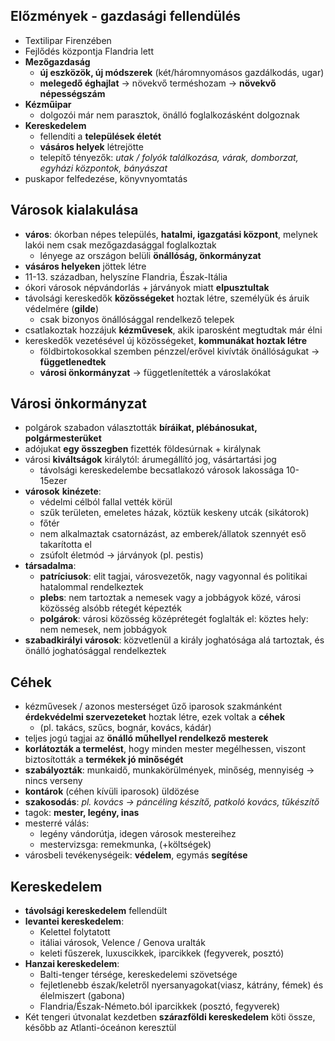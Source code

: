 ## Előzmények - gazdasági fellendülés
- Textilipar Firenzében
- Fejlődés központja Flandria lett
- **Mezőgazdaság**
    - **új eszközök, új módszerek** (két/háromnyomásos gazdálkodás, ugar)
    - **melegedő éghajlat** → növekvő terméshozam → **növekvő népességszám**
- **Kézműipar**
    - dolgozói már nem parasztok, önálló foglalkozásként dolgoznak
- **Kereskedelem**
    - fellendíti a **települések életét**
    - **vásáros helyek** létrejötte
    - telepítő tényezők: *utak / folyók találkozása, várak, domborzat, egyházi központok, bányászat*
- puskapor felfedezése, könyvnyomtatás
## Városok kialakulása
- **város**: ókorban népes település, **hatalmi, igazgatási központ**, melynek lakói nem csak mezőgazdasággal foglalkoztak
    - lényege az országon belüli **önállóság, önkormányzat**
- **vásáros helyeken** jöttek létre
- 11-13. században, helyszíne Flandria, Észak-Itália
- ókori városok népvándorlás + járványok miatt **elpusztultak**
- távolsági kereskedők **közösségeket** hoztak létre, személyük és áruik védelmére (**gilde**)
    - csak bizonyos önállósággal rendelkező telepek
- csatlakoztak hozzájuk **kézművesek**, akik iparosként megtudtak már élni
- kereskedők vezetésével új közösségeket, **kommunákat hoztak létre**
    - földbirtokosokkal szemben pénzzel/erővel kivívták önállóságukat → **függetlenedtek**
    - **városi önkormányzat** → függetlenítették a városlakókat
## Városi önkormányzat
- polgárok szabadon választották **bíráikat, plébánosukat, polgármesterüket**
- adójukat **egy összegben** fizették földesúrnak + királynak
- városi **kiváltságok** királytól: árumegállító jog, vásártartási jog
    - távolsági kereskedelembe becsatlakozó városok lakossága 10-15ezer
- **városok** **kinézete**:
    - védelmi célból fallal vették körül
    - szűk területen, emeletes házak, köztük keskeny utcák (sikátorok)
    - főtér
    - nem alkalmaztak csatornázást, az emberek/állatok szennyét eső takarította el
    - zsúfolt életmód → járványok (pl. pestis)
- **társadalma**:
    - **patríciusok**: elit tagjai, városvezetők, nagy vagyonnal és politikai hatalommal rendelkeztek
    - **plebs**: nem tartoztak a nemesek vagy a jobbágyok közé, városi közösség alsóbb rétegét képezték
    - **polgárok**: városi közösség középrétegét foglalták el: köztes hely: nem nemesek, nem jobbágyok
- **szabadkirályi városok**: közvetlenül a király joghatósága alá tartoztak, és önálló joghatósággal rendelkeztek
## Céhek
- kézművesek / azonos mesterséget űző iparosok szakmánként **érdekvédelmi szervezeteket** hoztak létre, ezek voltak a **céhek**
    - (pl. takács, szűcs, bognár, kovács, kádár)
- teljes jogú tagjai az **önálló műhellyel rendelkező mesterek**
- **korlátozták a termelést**, hogy minden mester megélhessen, viszont biztosították a **termékek jó minőségét**
- **szabályozták**: munkaidő, munkakörülmények, minőség, mennyiség → nincs verseny
- **kontárok** (céhen kívüli iparosok) üldözése
- **szakosodás**: _pl. kovács → páncéling készítő, patkoló kovács, tűkészítő_
- tagok: **mester, legény, inas**
- mesterré válás:
    - legény vándorútja, idegen városok mestereihez
    - mestervizsga: remekmunka, (+költségek)
- városbeli tevékenységeik: **védelem**, egymás **segítése**
## Kereskedelem
- **távolsági kereskedelem** fellendült
- **levantei kereskedelem**:
    - Kelettel folytatott
    - itáliai városok, Velence / Genova uralták
    - keleti fűszerek, luxuscikkek, iparcikkek (fegyverek, posztó)
- **Hanzai kereskedelem**:
    - Balti-tenger térsége, kereskedelemi szövetsége
    - fejletlenebb észak/keletről nyersanyagokat(viasz, kátrány, fémek) és élelmiszert (gabona)
    - Flandria/Észak-Németo.ból iparcikkek (posztó, fegyverek)
- Két tengeri útvonalat kezdetben **szárazföldi kereskedelem** köti össze, később az Atlanti-óceánon keresztül